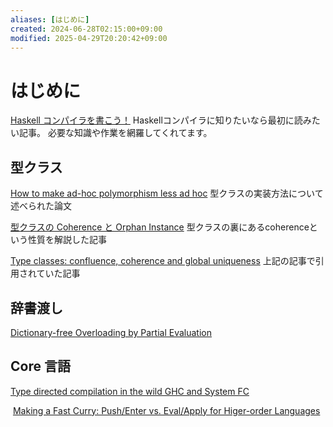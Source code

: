 ```yaml
---
aliases: [はじめに]
created: 2024-06-28T02:15:00+09:00
modified: 2025-04-29T20:20:42+09:00
---
```


# はじめに
[Haskell コンパイラを書こう！](https://uhideyuki.sakura.ne.jp/studs/index.cgi/ja/HaskellInHaskell)
Haskellコンパイラに知りたいなら最初に読みたい記事。
必要な知識や作業を網羅してくれてます。
## 型クラス

[How to make ad-hoc polymorphism less ad hoc](https://dl.acm.org/doi/10.1145/75277.75283)
型クラスの実装方法について述べられた論文

[型クラスの Coherence と Orphan Instance](https://mizunashi-mana.github.io/blog/posts/2020/03/coherent-typeclass-and-orphan-instance/)
型クラスの裏にあるcoherenceという性質を解説した記事

[Type classes: confluence, coherence and global uniqueness](http://blog.ezyang.com/2014/07/type-classes-confluence-coherence-global-uniqueness/)
上記の記事で引用されていた記事

## 辞書渡し

[Dictionary-free Overloading by Partial Evaluation](https://web.cecs.pdx.edu/~mpj/pubs/pepm94.pdf)

## Core 言語

[Type directed compilation in the wild GHC and System FC](https://www.cs.uoregon.edu/research/summerschool/summer13/lectures/FC_in_GHC_July13.pdf)

 [Making a Fast Curry: Push/Enter vs. Eval/Apply for Higer-order Languages](https://www.microsoft.com/en-us/research/uploads/prod/2016/07/eval-apply-icfp.pdf)